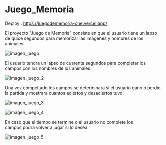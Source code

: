 # Juego_Memoria

Deploy : https://juegodememoria-one.vercel.app/


El proyecto "Juego de Memoria" consiste en que el usuario tiene un lapso de quice segundos para memorizar las imagenes y nombres de los animales.

![imagen_juego](https://github.com/NicoGaitano/Juego_Memoria/assets/148820308/4772e41d-619e-4e10-bc52-6a6a7700e41d)

El usuario tendra un lapso de cuarenta segundos para completar los campos con los nombres de los animales.

![imagen_juego_2](https://github.com/NicoGaitano/Juego_Memoria/assets/148820308/09c428c2-5645-4ace-bb9a-98ef1e244f06)

Una vez compeltado los campos se determinara si el usuario gano o perdio la partida y mostrara cuantos aciertos y desaciertos tuvo.

![imagen_juego_3](https://github.com/NicoGaitano/Juego_Memoria/assets/148820308/0c45af44-f0bd-4086-8b59-2d98db18246f)

![imagen_juego_4](https://github.com/NicoGaitano/Juego_Memoria/assets/148820308/d9ee0a3b-750e-48ed-87e7-0379656a462a)

En caso que el tiempo se termine o el usuario no complete los campos,podra volver a jugar si lo desea.

![imagen_juego_5](https://github.com/NicoGaitano/Juego_Memoria/assets/148820308/8f881c36-ab92-4d3c-ab85-31956fd58655)


